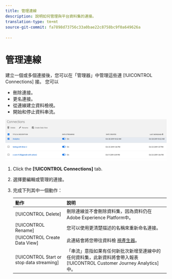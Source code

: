 ```yaml
---
title: 管理連線
description: 說明如何管理與平台資料集的連接。
translation-type: tm+mt
source-git-commit: fa7898d73756c33a0bae22c8758bc9f0a649626a

---
```



# 管理連線

建立一個或多個連接後，您可以在「管理器」中管理這些連 [!UICONTROL Connections] 接。 您可以

* 刪除連接。
* 更名連接。
* 從連線建立資料檢視。
* 開始和停止資料串流。

![連接管理器](assets/connections-manager.png)

1. Click the **[!UICONTROL Connections]** tab.

2. 選擇要編輯或管理的連接。

3. 完成下列其中一個動作：

   | 動作 | 說明 |
   |---|---|
   | [!UICONTROL Delete] | 刪除連線並不會刪除資料集，因為資料仍在Adobe Experience Platform中。 |
   | [!UICONTROL Rename] | 您可以使用更清楚描述的名稱來重新命名連接。 |
   | [!UICONTROL Create Data View] | 此連結會將您帶往資料檢 [視產生器](/help/data-views/create-dataview.md)。 |
   | [!UICONTROL Start or stop data streaming] | 「串流」意指如果有任何新批次新增至連線中的任何資料集，此新資料將會帶入報表 [!UICONTROL Customer Journey Analytics] 中。 |


